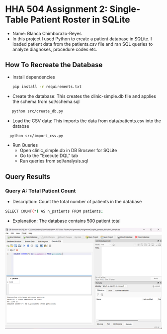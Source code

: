 # HHA 504 Assignment 2: Single-Table Patient Roster in SQLite
- Name: Blanca Chimborazo-Reyes
- In this project I used Python to create a patient database in SQLite. I loaded patient data from the patients.csv file and ran SQL queries to analyze diagnoses, procedure codes etc. 

## How To Recreate the Database
- Install dependencies
   ```bash
   pip install -r requirements.txt
   ```
- Create the database: This creates the clinic-simple.db file and applies the schema from sql/schema.sql
```bash
   python src/create_db.py
   ```
- Load the CSV data: This imports the data from data/patients.csv into the databse
 ```bash
   python src/import_csv.py
   ```
- Run Queries
    - Open clinic_simple.db in DB Broswer for SQLite
    - Go to the "Execute DQL" tab
    - Run queries from sql/analysis.sql

## Query Results
### Query A: Total Patient Count
- Description: Count the total number of patients in the database

```bash
SELECT COUNT(*) AS n_patients FROM patients;
   ```
- Explanation: The database contains 500 patient total

![QueryA](images/pic1.png)